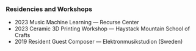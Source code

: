 ### Residencies and Workshops

- <span class="resume-year">2023</span> Music Machine Learning — Recurse Center [](https://medium.com/@reubenson/archives-ai-and-music-of-the-early-web-9b2f51fdef47)
- <span class="resume-year">2023</span> Ceramic 3D Printing Workshop — Haystack Mountain School of Crafts [](https://medium.com/@reubenson/foray-into-3d-printing-with-clay-at-haystack-207064511cd)
- <span class="resume-year">2019</span> Resident Guest Composer — Elektronmusikstudion (Sweden) [](https://elektronmusikstudion.se/composers/2019/1013-reuben-son-ems-10-19-june-2019)
